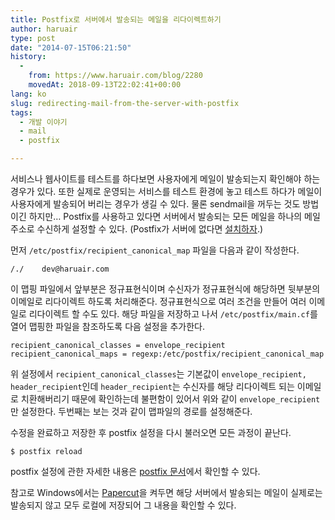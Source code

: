 ```yaml
---
title: Postfix로 서버에서 발송되는 메일을 리다이렉트하기
author: haruair
type: post
date: "2014-07-15T06:21:50"
history:
  - 
    from: https://www.haruair.com/blog/2280
    movedAt: 2018-09-13T22:02:41+00:00
lang: ko
slug: redirecting-mail-from-the-server-with-postfix
tags:
  - 개발 이야기
  - mail
  - postfix

---
```

서비스나 웹사이트를 테스트를 하다보면 사용자에게 메일이 발송되는지 확인해야 하는 경우가 있다. 또한 실제로 운영되는 서비스를 테스트 환경에 놓고 테스트 하다가 메일이 사용자에게 발송되어 버리는 경우가 생길 수 있다. 물론 sendmail을 꺼두는 것도 방법이긴 하지만&#8230; Postfix를 사용하고 있다면 서버에서 발송되는 모든 메일을 하나의 메일 주소로 수신하게 설정할 수 있다. (Postfix가 서버에 없다면 [설치하자][1].)

먼저 `/etc/postfix/recipient_canonical_map` 파일을 다음과 같이 작성한다.

    /./    dev@haruair.com
    

이 맵핑 파일에서 앞부분은 정규표현식이며 수신자가 정규표현식에 해당하면 뒷부분의 이메일로 리다이렉트 하도록 처리해준다. 정규표현식으로 여러 조건을 만들어 여러 이메일로 리다이렉트 할 수도 있다. 해당 파일을 저장하고 나서 `/etc/postfix/main.cf`를 열어 맵핑한 파일을 참조하도록 다음 설정을 추가한다.

    recipient_canonical_classes = envelope_recipient
    recipient_canonical_maps = regexp:/etc/postfix/recipient_canonical_map
    

위 설정에서 `recipient_canonical_classes`는 기본값이 `envelope_recipient, header_recipient`인데 `header_recipient`는 수신자를 해당 리다이렉트 되는 이메일로 치환해버리기 때문에 확인하는데 불편함이 있어서 위와 같이 `envelope_recipient`만 설정한다. 두번째는 보는 것과 같이 맵파일의 경로를 설정해준다.

수정을 완료하고 저장한 후 postfix 설정을 다시 불러오면 모든 과정이 끝난다.

    $ postfix reload
    

postfix 설정에 관한 자세한 내용은 [postfix 문서][2]에서 확인할 수 있다.

참고로 Windows에서는 [Papercut][3]을 켜두면 해당 서버에서 발송되는 메일이 실제로는 발송되지 않고 모두 로컬에 저장되어 그 내용을 확인할 수 있다.

 [1]: https://www.digitalocean.com/community/tutorials/how-to-install-postfix-on-centos-6
 [2]: http://postfix.cs.utah.edu/
 [3]: http://papercut.codeplex.com/
